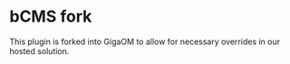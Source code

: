 # bCMS fork

This plugin is forked into GigaOM to allow for necessary overrides in
our hosted solution.
